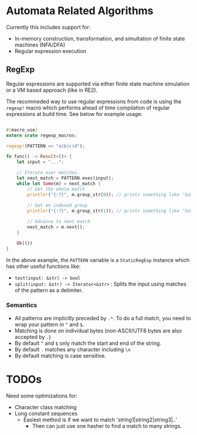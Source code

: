 # Automata Related Algorithms

Currently this includes support for:

- In-memory construction, transformation, and simultation of finite state machines (NFA/DFA)
- Regular expression execution

## RegExp

Regular expressions are supported via either finite state machine simulation or a VM based approach (like in RE2).

The recommeded way to use regular expressions from code is using the `regexp!` macro which performs ahead of time compilation of regular expressions at build time. See below for example usage:

```rust

#[macro_use]
extern crate regexp_macros;

regexp!(PATTERN => "a(b|c)d");

fn func() -> Result<()> {
    let input = "...";

    // Iterate over matches.
    let next_match = PATTERN.exec(input);
    while let Some(m) = next_match {
        // Get the whole match
        println!("{:?}", m.group_str(0)); // prints something like 'Some(Ok("abd"))'
        
        // Get an indexed group
        println!("{:?}", m.group_str(1)); // prints something like 'Some(Ok("b"))'

        // Advance to next match
        next_match = m.next();
    }

    Ok(())
}
```

In the above example, the `PATTERN` variable is a `StaticRegExp` instance which has other useful functions like:

- `test(input: &str) -> bool`
- `split(input: &str) -> Iterator<&str>` : Splits the input using matches of the pattern as a delimiter.

### Semantics

- All patterns are implicitly preceded by `.*`. To do a full match, you need to wrap your pattern in `^` and `$`.
- Matching is done on individual bytes (non-ASCII/UTF8 bytes are also accepted by `.`)
- By default `^` and `$` only match the start and end of the string.
- By default `.` matches any character including `\n`
- By default matching is case sensitive.

# TODOs

Need some optimizations for:

- Character class matching
- Long constant sequences
    - Easiest method is if we want to match 'string1|string2|string3|..'
        - Then can just use one hasher to find a match to many strings.